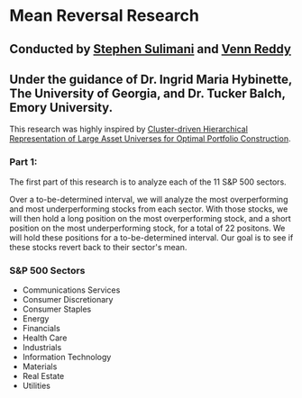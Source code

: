 # Mean Reversal Research

## Conducted by [Stephen Sulimani](https://github.com/StephenSulimani) and [Venn Reddy](https://github.com/vennreddy490)
## Under the guidance of Dr. Ingrid Maria Hybinette, The University of Georgia, and Dr. Tucker Balch, Emory University.

This research was highly inspired by [Cluster-driven Hierarchical Representation of Large Asset Universes for Optimal Portfolio Construction](https://dl.acm.org/doi/10.1145/3677052.3698676).


### Part 1:

The first part of this research is to analyze each of the 11 S&P 500 sectors.

Over a to-be-determined interval, we will analyze the most overperforming and most underperforming
stocks from each sector. With those stocks, we will then hold a long position on the most overperforming
stock, and a short position on the most underperforming stock, for a total of 22 positons. We will hold
these positions for a to-be-determined interval. Our goal is to see if these stocks revert back to their
sector's mean.


### S&P 500 Sectors

- Communications Services
- Consumer Discretionary
- Consumer Staples
- Energy
- Financials
- Health Care
- Industrials
- Information Technology
- Materials
- Real Estate
- Utilities
